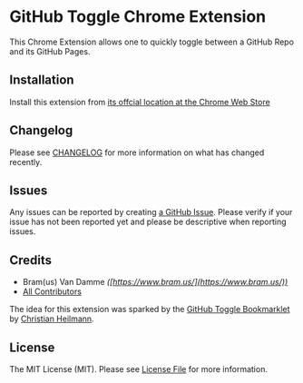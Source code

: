 # GitHub Toggle Chrome Extension

This Chrome Extension allows one to quickly toggle between a GitHub Repo and its GitHub Pages.

## Installation

Install this extension from [its offcial location at the Chrome Web Store](https://chrome.google.com/webstore/detail/github-toggle/gejpohbpnkjpdaiaedddimlgbccaecmi)

## Changelog

Please see [CHANGELOG](CHANGELOG.md) for more information on what has changed recently.

## Issues

Any issues can be reported by creating [a GitHub Issue](../../issues). Please verify if your issue has not been reported yet and please be descriptive when reporting issues.

## Credits

- Bram(us) Van Damme <em>([https://www.bram.us/](https://www.bram.us/))</em>
- [All Contributors](../../contributors)

The idea for this extension was sparked by the [GitHub Toggle Bookmarklet](https://christianheilmann.com/2019/03/18/github-toggle-a-bookmarklet-to-toggle-between-repo-and-github-pages/) by [Christian Heilmann](https://github.com/codepo8/).

## License

The MIT License (MIT). Please see [License File](LICENSE.md) for more information.

